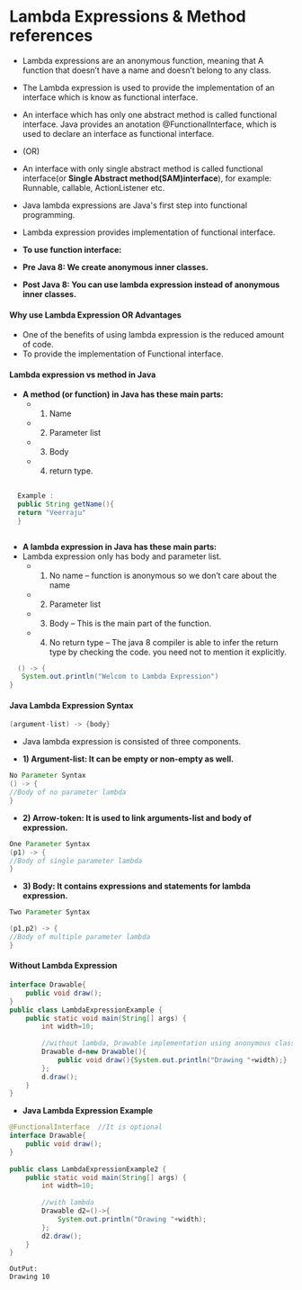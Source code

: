 # Lambda Expressions & Method references

* Lambda expressions are an anonymous function, meaning that A function that doesn’t have a name and doesn’t belong to any class.
* The Lambda expression is used to provide the implementation of an interface which is know as functional interface.
* An interface which has only one abstract method is called functional interface. Java provides an anotation @FunctionalInterface, 
  which is used to declare an interface as functional interface. 
 * (OR)
* An interface with only single abstract method is called functional interface(or **Single Abstract method(SAM)interface**), for example: Runnable, callable, ActionListener etc.

* Java lambda expressions are Java's first step into functional programming.
* Lambda expression provides implementation of functional interface.

* **To use function interface:**
* **Pre Java 8: We create anonymous inner classes.**
* **Post Java 8: You can use lambda expression instead of anonymous inner classes.**

#### Why use Lambda Expression OR Advantages 

* One of the benefits of using lambda expression is the reduced amount of code.
* To provide the implementation of Functional interface.

#### Lambda expression vs method in Java

* **A method (or function) in Java has these main parts:**
  * 1. Name
  * 2. Parameter list
  * 3. Body
  * 4. return type.
  
```java
  
  Example :
  public String getName(){
  return "Veerraju"
  }
  
```
* **A lambda expression in Java has these main parts:**
* Lambda expression only has body and parameter list.
  * 1. No name – function is anonymous so we don’t care about the name
  * 2. Parameter list
  * 3. Body – This is the main part of the function.
  * 4. No return type – The java 8 compiler is able to infer the return type by checking the code. you need not to mention it explicitly.
 
```java
  () -> {  
   System.out.println("Welcom to Lambda Expression")
}  
```

#### Java Lambda Expression Syntax

```java
(argument-list) -> {body}  
```
* Java lambda expression is consisted of three components.

* **1) Argument-list: It can be empty or non-empty as well.**
```java
No Parameter Syntax
() -> {  
//Body of no parameter lambda  
}  
```

* **2) Arrow-token: It is used to link arguments-list and body of expression.**
```java
One Parameter Syntax
(p1) -> {  
//Body of single parameter lambda  
}  
```

* **3) Body: It contains expressions and statements for lambda expression.**
```java
Two Parameter Syntax

(p1,p2) -> {  
//Body of multiple parameter lambda  
}  
```

#### Without Lambda Expression
```java
interface Drawable{  
    public void draw();  
}  
public class LambdaExpressionExample {  
    public static void main(String[] args) {  
        int width=10;  
  
        //without lambda, Drawable implementation using anonymous class  
        Drawable d=new Drawable(){  
            public void draw(){System.out.println("Drawing "+width);}  
        };  
        d.draw();  
    }  
}  
```
* **Java Lambda Expression Example**
```java
@FunctionalInterface  //It is optional  
interface Drawable{  
    public void draw();  
}  
  
public class LambdaExpressionExample2 {  
    public static void main(String[] args) {  
        int width=10;  
          
        //with lambda  
        Drawable d2=()->{  
            System.out.println("Drawing "+width);  
        };  
        d2.draw();  
    }  
}  
```
```Console
OutPut:
Drawing 10
```



